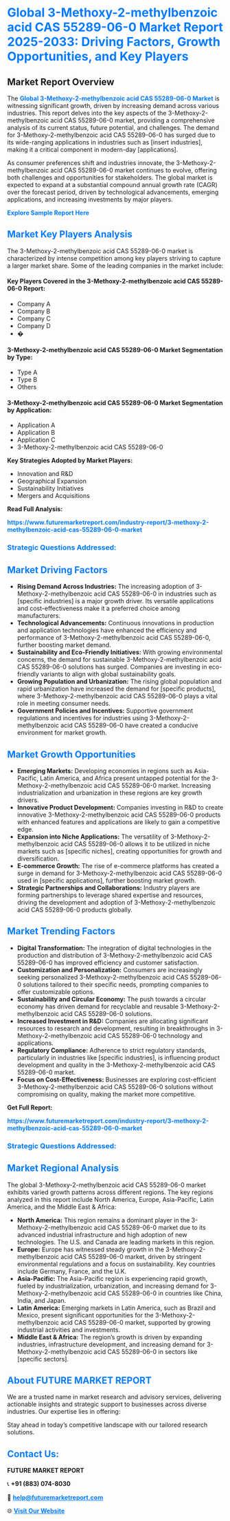 <h1 style="color: #007BFF;">Global 3-Methoxy-2-methylbenzoic acid CAS 55289-06-0 Market Report 2025-2033: Driving Factors, Growth Opportunities, and Key Players</h1>

<section id="overview">
<h2>Market Report Overview</h2>
<p>The <a href="https://www.futuremarketreport.com/industry-report/3-methoxy-2-methylbenzoic-acid-cas-55289-06-0-market" style="color: #007BFF; text-decoration: none;"><strong>Global 3-Methoxy-2-methylbenzoic acid CAS 55289-06-0 Market</strong></a> is witnessing significant growth, driven by increasing demand across various industries. This report delves into the key aspects of the 3-Methoxy-2-methylbenzoic acid CAS 55289-06-0 market, providing a comprehensive analysis of its current status, future potential, and challenges. The demand for 3-Methoxy-2-methylbenzoic acid CAS 55289-06-0 has surged due to its wide-ranging applications in industries such as [insert industries], making it a critical component in modern-day [applications].</p>
<p>As consumer preferences shift and industries innovate, the 3-Methoxy-2-methylbenzoic acid CAS 55289-06-0 market continues to evolve, offering both challenges and opportunities for stakeholders. The global market is expected to expand at a substantial compound annual growth rate (CAGR) over the forecast period, driven by technological advancements, emerging applications, and increasing investments by major players.</p>
</section>

<section id="overview">
<p><a href="https://www.futuremarketreport.com/request-sample/reportId=119489" style="color: #007BFF; text-decoration: none;"><strong>Explore Sample Report Here</strong></a></p>
</section>

<section id="key-players">
<h2 style="color: #007BFF;">Market Key Players Analysis</h2>
<p>The 3-Methoxy-2-methylbenzoic acid CAS 55289-06-0 market is characterized by intense competition among key players striving to capture a larger market share. Some of the leading companies in the market include:</p>
<h4>Key Players Covered in the 3-Methoxy-2-methylbenzoic acid CAS 55289-06-0 Report:</h4>
<ul><li>Company A</li><li>Company B</li><li>Company C</li><li>Company D</li><li>�</li></ul>
<h4>3-Methoxy-2-methylbenzoic acid CAS 55289-06-0 Market Segmentation by Type:</h4>
<ul><li>Type A</li><li>Type B</li><li>Others</li></ul>

<h4>3-Methoxy-2-methylbenzoic acid CAS 55289-06-0 Market Segmentation by Application:</h4>
<ul><li>Application A</li><li>Application B</li><li>Application C</li><li>3-Methoxy-2-methylbenzoic acid CAS 55289-06-0</li></ul>
<p><strong>Key Strategies Adopted by Market Players:</strong></p>
<ul>
<li>Innovation and R&D</li>
<li>Geographical Expansion</li>
<li>Sustainability Initiatives</li>
<li>Mergers and Acquisitions</li>
</ul>
</section>

<section>
<p><strong>Read Full Analysis: </strong></p><a href="https://www.futuremarketreport.com/industry-report/3-methoxy-2-methylbenzoic-acid-cas-55289-06-0-market" style="color: #007BFF; text-decoration: none;"><strong>https://www.futuremarketreport.com/industry-report/3-methoxy-2-methylbenzoic-acid-cas-55289-06-0-market</strong></a>
<h3 style="color: #007BFF;">Strategic Questions Addressed:</h3>
</section>

<section id="driving-factors">
<h2 style="color: #007BFF;">Market Driving Factors</h2>
<ul>
<li><strong>Rising Demand Across Industries:</strong> The increasing adoption of 3-Methoxy-2-methylbenzoic acid CAS 55289-06-0 in industries such as [specific industries] is a major growth driver. Its versatile applications and cost-effectiveness make it a preferred choice among manufacturers.</li>
<li><strong>Technological Advancements:</strong> Continuous innovations in production and application technologies have enhanced the efficiency and performance of 3-Methoxy-2-methylbenzoic acid CAS 55289-06-0, further boosting market demand.</li>
<li><strong>Sustainability and Eco-Friendly Initiatives:</strong> With growing environmental concerns, the demand for sustainable 3-Methoxy-2-methylbenzoic acid CAS 55289-06-0 solutions has surged. Companies are investing in eco-friendly variants to align with global sustainability goals.</li>
<li><strong>Growing Population and Urbanization:</strong> The rising global population and rapid urbanization have increased the demand for [specific products], where 3-Methoxy-2-methylbenzoic acid CAS 55289-06-0 plays a vital role in meeting consumer needs.</li>
<li><strong>Government Policies and Incentives:</strong> Supportive government regulations and incentives for industries using 3-Methoxy-2-methylbenzoic acid CAS 55289-06-0 have created a conducive environment for market growth.</li>
</ul>
</section>

<section id="growth-opportunities">
<h2 style="color: #007BFF;">Market Growth Opportunities</h2>
<ul>
<li><strong>Emerging Markets:</strong> Developing economies in regions such as Asia-Pacific, Latin America, and Africa present untapped potential for the 3-Methoxy-2-methylbenzoic acid CAS 55289-06-0 market. Increasing industrialization and urbanization in these regions are key growth drivers.</li>
<li><strong>Innovative Product Development:</strong> Companies investing in R&D to create innovative 3-Methoxy-2-methylbenzoic acid CAS 55289-06-0 products with enhanced features and applications are likely to gain a competitive edge.</li>
<li><strong>Expansion into Niche Applications:</strong> The versatility of 3-Methoxy-2-methylbenzoic acid CAS 55289-06-0 allows it to be utilized in niche markets such as [specific niches], creating opportunities for growth and diversification.</li>
<li><strong>E-commerce Growth:</strong> The rise of e-commerce platforms has created a surge in demand for 3-Methoxy-2-methylbenzoic acid CAS 55289-06-0 used in [specific applications], further boosting market growth.</li>
<li><strong>Strategic Partnerships and Collaborations:</strong> Industry players are forming partnerships to leverage shared expertise and resources, driving the development and adoption of 3-Methoxy-2-methylbenzoic acid CAS 55289-06-0 products globally.</li>
</ul>
</section>

<section id="trending-factors">
<h2 style="color: #007BFF;">Market Trending Factors</h2>
<ul>
<li><strong>Digital Transformation:</strong> The integration of digital technologies in the production and distribution of 3-Methoxy-2-methylbenzoic acid CAS 55289-06-0 has improved efficiency and customer satisfaction.</li>
<li><strong>Customization and Personalization:</strong> Consumers are increasingly seeking personalized 3-Methoxy-2-methylbenzoic acid CAS 55289-06-0 solutions tailored to their specific needs, prompting companies to offer customizable options.</li>
<li><strong>Sustainability and Circular Economy:</strong> The push towards a circular economy has driven demand for recyclable and reusable 3-Methoxy-2-methylbenzoic acid CAS 55289-06-0 solutions.</li>
<li><strong>Increased Investment in R&D:</strong> Companies are allocating significant resources to research and development, resulting in breakthroughs in 3-Methoxy-2-methylbenzoic acid CAS 55289-06-0 technology and applications.</li>
<li><strong>Regulatory Compliance:</strong> Adherence to strict regulatory standards, particularly in industries like [specific industries], is influencing product development and quality in the 3-Methoxy-2-methylbenzoic acid CAS 55289-06-0 market.</li>
<li><strong>Focus on Cost-Effectiveness:</strong> Businesses are exploring cost-efficient 3-Methoxy-2-methylbenzoic acid CAS 55289-06-0 solutions without compromising on quality, making the market more competitive.</li>
</ul>
</section>

<section>
<p><strong>Get Full Report: </strong></p><a href="https://www.futuremarketreport.com/industry-report/3-methoxy-2-methylbenzoic-acid-cas-55289-06-0-market" style="color: #007BFF; text-decoration: none;"><strong>https://www.futuremarketreport.com/industry-report/3-methoxy-2-methylbenzoic-acid-cas-55289-06-0-market</strong></a>
<h3 style="color: #007BFF;">Strategic Questions Addressed:</h3>
</section>


<section id="regional-analysis">
<h2 style="color: #007BFF;">Market Regional Analysis</h2>
<p>The global 3-Methoxy-2-methylbenzoic acid CAS 55289-06-0 market exhibits varied growth patterns across different regions. The key regions analyzed in this report include North America, Europe, Asia-Pacific, Latin America, and the Middle East & Africa:</p>
<ul>
<li><strong>North America:</strong> This region remains a dominant player in the 3-Methoxy-2-methylbenzoic acid CAS 55289-06-0 market due to its advanced industrial infrastructure and high adoption of new technologies. The U.S. and Canada are leading markets in this region.</li>
<li><strong>Europe:</strong> Europe has witnessed steady growth in the 3-Methoxy-2-methylbenzoic acid CAS 55289-06-0 market, driven by stringent environmental regulations and a focus on sustainability. Key countries include Germany, France, and the U.K.</li>
<li><strong>Asia-Pacific:</strong> The Asia-Pacific region is experiencing rapid growth, fueled by industrialization, urbanization, and increasing demand for 3-Methoxy-2-methylbenzoic acid CAS 55289-06-0 in countries like China, India, and Japan.</li>
<li><strong>Latin America:</strong> Emerging markets in Latin America, such as Brazil and Mexico, present significant opportunities for the 3-Methoxy-2-methylbenzoic acid CAS 55289-06-0 market, supported by growing industrial activities and investments.</li>
<li><strong>Middle East & Africa:</strong> The region’s growth is driven by expanding industries, infrastructure development, and increasing demand for 3-Methoxy-2-methylbenzoic acid CAS 55289-06-0 in sectors like [specific sectors].</li>
</ul>
</section>

<footer>
<h2 style="color: #007BFF;">About FUTURE MARKET REPORT</h2>
<p>We are a trusted name in market research and advisory services, delivering actionable insights and strategic support to businesses across diverse industries. Our expertise lies in offering:</p>

<p>Stay ahead in today’s competitive landscape with our tailored research solutions.</p>

<h2 style="color: #007BFF;">Contact Us:</h2>
<p><strong>FUTURE MARKET REPORT</strong></p>
<p>📞 <strong>+91 (883) 074-8030</strong></p>
<p>📧 <strong><a href="mailto:help@futuremarketreport.com" style="color: #007BFF;">help@futuremarketreport.com</a></strong></p>
<p>🌐 <strong><a href="https://www.futuremarketreport.com/" style="color: #007BFF;">Visit Our Website</a></strong></p>
</footer>
